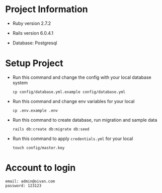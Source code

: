 # Project Information

- Ruby version 2.7.2

- Rails version 6.0.4.1

- Database: Postgresql

# Setup Project

- Run this command and change the config with your local database system

  ```
  cp config/database.yml.example config/database.yml
  ```

- Run this command and change env variables for your local

  ```
  cp .env.example .env
  ```

- Run this command to create database, run migration and sample data

  ```
  rails db:create db:migrate db:seed
  ```

- Run this command to apply `credentials.yml` for your local

  ```
  touch config/master.key
  ```

# Account to login

```
email: admin@oivan.com
password: 123123
```
